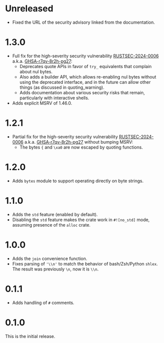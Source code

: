 # Unreleased

* Fixed the URL of the security advisory linked from the documentation.

# 1.3.0

* Full fix for the high-severity security vulnerability [RUSTSEC-2024-0006](https://rustsec.org/advisories/RUSTSEC-2024-0006.html) a.k.a. [GHSA-r7qv-8r2h-pg27](https://github.com/comex/rust-shlex/security/advisories/GHSA-r7qv-8r2h-pg27):
    * Deprecates quote APIs in favor of `try_` equivalents that complain about nul bytes.
    * Also adds a builder API, which allows re-enabling nul bytes without using the deprecated interface, and in the future can allow other things (as discussed in quoting_warning).
    * Adds documentation about various security risks that remain, particularly with interactive shells.
* Adds explicit MSRV of 1.46.0.

# 1.2.1

* Partial fix for the high-severity security vulnerability [RUSTSEC-2024-0006](https://rustsec.org/advisories/RUSTSEC-2024-0006.html) a.k.a. [GHSA-r7qv-8r2h-pg27](https://github.com/comex/rust-shlex/security/advisories/GHSA-r7qv-8r2h-pg27) without bumping MSRV:
    * The bytes `{` and `\xa0` are now escaped by quoting functions.

# 1.2.0

* Adds `bytes` module to support operating directly on byte strings.

# 1.1.0

* Adds the `std` feature (enabled by default).
* Disabling the `std` feature makes the crate work in `#![no_std]` mode, assuming presence of the `alloc` crate.

# 1.0.0

* Adds the `join` convenience function.
* Fixes parsing of `'\\n'` to match the behavior of bash/Zsh/Python `shlex`. The result was previously `\n`, now it is `\\n`.

# 0.1.1

* Adds handling of `#` comments.

# 0.1.0

This is the initial release.
